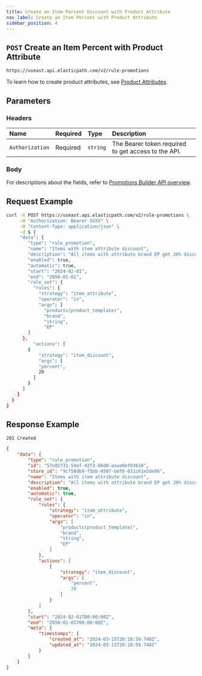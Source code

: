 ```yaml
---
title: Create an Item Percent Discount with Product Attribute
nav_label: Create an Item Percent with Product Attribute
sidebar_position: 4
---
```


## `POST` Create an Item Percent with Product Attribute

```http
https://useast.api.elasticpath.com/v2/rule-promotions
```
To learn how to create product attributes, see [Product Attributes](/docs/api/flows/create-a-field).

## Parameters

### Headers

| Name            | Required | Type     | Description                          |
|:----------------|:---------|:---------|:-------------------------------------|
| `Authorization` | Required | `string` | The Bearer token required to get access to the API. |

### Body

For descriptions about the fields, refer to [Promotions Builder API overview](/docs/promotions-builder/promotions-builder-api/promotions-builder-api-overview).

## Request Example

```bash
curl -X POST https://useast.api.elasticpath.com/v2/rule-promotions \
     -H "Authorization: Bearer XXXX" \
     -H "Content-Type: application/json" \
     -d $ {
     "data": {
        "type": "rule_promotion",
        "name": "Items with item attribute discount",
        "description": "All items with attribute brand EP get 20% discount",
        "enabled": true,
        "automatic": true,
        "start": "2024-02-01",
        "end": "2050-01-01",
        "rule_set": {
          "rules": {
            "strategy": "item_attribute",
            "operator": "in",
            "args": [
              "products(product_template)",
              "brand",
              "string",
              "EP"
        ]
      },
          "actions": [
        {
            "strategy": "item_discount",
            "args": [
            "percent",
            20
          ]
        }
      ]
    }
  }
}
```

## Response Example

`201 Created`

```json
{
    "data": {
        "type": "rule_promotion",
        "id": "57c02731-54ef-42f3-86d0-aaae0ef03610",
        "store_id": "9cf58db9-f5bb-4507-b8f8-831c61e5de06",
        "name": "Items with item attribute discount",
        "description": "All items with attribute brand EP get 20% discount",
        "enabled": true,
        "automatic": true,
        "rule_set": {
            "rules": {
                "strategy": "item_attribute",
                "operator": "in",
                "args": [
                    "products(product_template)",
                    "brand",
                    "string",
                    "EP"
                ]
            },
            "actions": [
                {
                    "strategy": "item_discount",
                    "args": [
                        "percent",
                        20
                    ]
                }
            ]
        },
        "start": "2024-02-01T00:00:00Z",
        "end": "2050-01-01T00:00:00Z",
        "meta": {
            "timestamps": {
                "created_at": "2024-03-15T20:18:59.748Z",
                "updated_at": "2024-03-15T20:18:59.748Z"
            }
        }
    }
}
```

